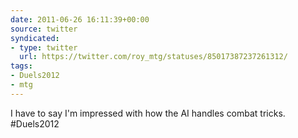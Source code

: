 ```yaml
---
date: 2011-06-26 16:11:39+00:00
source: twitter
syndicated:
- type: twitter
  url: https://twitter.com/roy_mtg/statuses/85017387237261312/
tags:
- Duels2012
- mtg
---
```


I have to say I'm impressed with how the AI handles combat tricks. #Duels2012